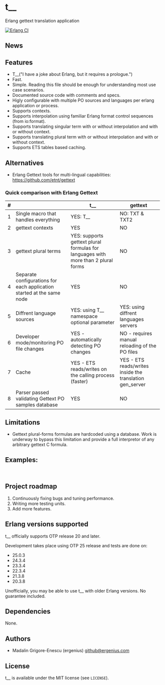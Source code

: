 # t__
Erlang gettext translation application

[![Erlang CI](https://github.com/ergenius/t__/actions/workflows/erlang.yml/badge.svg)](https://github.com/ergenius/t__/actions/workflows/erlang.yml)

## News

## Features
- T__("I have a joke about Erlang, but it requires a prologue.")
- Fast.
- Simple. Reading this file should be enough for understanding most use case scenarios.
- Documented source code with comments and specs.
- Higly configurable with multiple PO sources and languages per erlang application or process.
- Supports contexts.
- Supports interpolation using familiar Erlang format control sequences (from io:format).
- Supports translating singular term with or without interpolation and with or without context.
- Supports translating plural term with or without interpolation and with or without context.
- Supports ETS tables based caching.

## Alternatives

- Erlang Gettext tools for multi-lingual capabilities: https://github.com/etnt/gettext

### Quick comparison with Erlang Gettext

| #   | | t__ | gettext |
|-----| --- | --- | --- |
| 1   | Single macro that handles everything | YES: T__ | NO: TXT & TXT2 |
| 2   | gettext contexts | YES | NO |
| 3   | gettext plural terms | YES: supports gettext plural formulas for languages with more than 2 plural forms | NO |
| 4   | Separate configurations for each application started at the same node | YES | NO |
| 5   | Diffrent language sources | YES: using T__ namespace optional parameter | YES: using diffrent languages servers |
| 6   | Developer mode/monitoring PO file changes | YES - automatically detecting PO changes | NO - requires manual reloading of the PO files |
| 7   | Cache | YES - ETS reads/writes on the calling process (faster) | YES - ETS reads/writes inside the translation gen_server |
| 8   | Parser passed validating Gettext PO samples database | YES | NO |

## Limitations
- Gettext plural-forms formulas are hardcoded using a database. Work is underway to bypass this limitation and provide a full interpretor of any arbitrary gettext C formula.

## Examples:

```erlang
```

```erlang
```

## Project roadmap

1. Continuously fixing bugs and tuning performance.
2. Writing more testing units.
3. Add more features.

## Erlang versions supported

t__ officially supports OTP release 20 and later.

Development takes place using OTP 25 release and tests are done on:
- 25.0.3
- 24.3.4
- 23.3.4
- 22.3.4
- 21.3.8
- 20.3.8

Unofficially, you may be able to use t__ with older Erlang versions. No guarantee included.

## Dependencies

None.

## Authors

- Madalin Grigore-Enescu (ergenius) <github@ergenius.com>

## License

t__ is available under the MIT license (see `LICENSE`).
